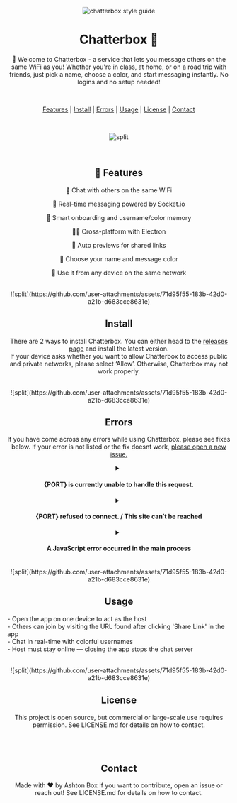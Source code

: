 <div align="center">


![chatterbox style guide](https://github.com/user-attachments/assets/3cb6541e-c0f5-4c53-9ed4-380c0dbfdae9)

<h1 align="center"> Chatterbox 💬 </h1>
<p align="center">
👋 Welcome to Chatterbox - a service that lets you message others on the same WiFi as you! Whether you're in class, at home, or on a road trip with friends, just pick a name, choose a color, and start messaging instantly. No logins and no setup needed!
</p>

<br>

[Features](#👋-Features) | 
[Install](#install) |
[Errors](#errors) |
[Usage](#usage) |
[License](#license) |
[Contact](#contact)

<br>

![split](https://github.com/user-attachments/assets/71d95f55-183b-42d0-a21b-d683cce8631e)

<br>

## 👋 Features
<p>
💬 Chat with others on the same WiFi

🚀 Real-time messaging powered by Socket.io

🧠 Smart onboarding and username/color memory

🧑‍💻 Cross-platform with Electron

🔗 Auto previews for shared links

🎨 Choose your name and message color

📱 Use it from any device on the same network
</p>

<br>
![split](https://github.com/user-attachments/assets/71d95f55-183b-42d0-a21b-d683cce8631e)
<br>

## Install

There are 2 ways to install Chatterbox. You can either head to the [releases page](https://github.com/ashtonrbox/Chatterbox/releases) and install the latest version. <br>
If your device asks whether you want to allow Chatterbox to access public and private networks, please select ‘Allow’. Otherwise, Chatterbox may not work properly.

<br>
![split](https://github.com/user-attachments/assets/71d95f55-183b-42d0-a21b-d683cce8631e)
<br>

## Errors

If you have come across any errors while using Chatterbox, please see fixes below. If your error is not listed or the fix doesnt work, [please open a new issue.](https://github.com/ashtonrbox/Chatterbox/issues)

<details>

  <summary> 
    <h4> {PORT} is currently unable to handle this request. </h4>
  </summary>

  You may have a VPN enabled. VPNs must be turned off.
  
</details>
<details>

  <summary> 
    <h4> {PORT} refused to connect. / This site can’t be reached </h4>
  </summary>

 There is no host online. Please ensure at least one person has the app installed and open.
  
</details>
<details>

  <summary> 
    <h4> A JavaScript error occurred in the main process </h4>
  </summary>

  This error shows when you have attempted to start a server while someone is already hosting. Click 'OK' and continue as usual.
  
</details>

<br>
![split](https://github.com/user-attachments/assets/71d95f55-183b-42d0-a21b-d683cce8631e)
<br>

## Usage

<p align="left">
- Open the app on one device to act as the host <br>
- Others can join by visiting the URL found after clicking 'Share Link' in the app <br>
- Chat in real-time with colorful usernames <br>
- Host must stay online — closing the app stops the chat server <br>
</p>

<br>
![split](https://github.com/user-attachments/assets/71d95f55-183b-42d0-a21b-d683cce8631e)
<br>

## License

This project is open source, but commercial or large-scale use requires permission.
See LICENSE.md for details on how to contact.

<br><br>

## Contact

Made with ❤️ by Ashton Box
If you want to contribute, open an issue or reach out!
See LICENSE.md for details on how to contact.

</div>
